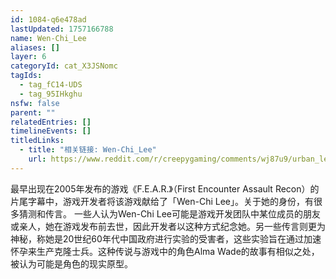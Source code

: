 ```yaml
---
id: 1084-q6e478ad
lastUpdated: 1757166788
name: Wen-Chi_Lee
aliases: []
layer: 6
categoryId: cat_X3JSNomc
tagIds:
  - tag_fC14-UDS
  - tag_95IHkghu
nsfw: false
parent: ""
relatedEntries: []
timelineEvents: []
titledLinks:
  - title: "相关链接: Wen-Chi_Lee"
    url: https://www.reddit.com/r/creepygaming/comments/wj87u9/urban_legend_of_wenchi_lee_mentioned_in_fear_2005/
---
```


最早出现在2005年发布的游戏《F.E.A.R.》（First Encounter Assault Recon）的片尾字幕中，游戏开发者将该游戏献给了「Wen-Chi Lee」。关于她的身份，有很多猜测和传言。 一些人认为Wen-Chi Lee可能是游戏开发团队中某位成员的朋友或亲人，她在游戏发布前去世，因此开发者以这种方式纪念她。另一些传言则更为神秘，称她是20世纪60年代中国政府进行实验的受害者，这些实验旨在通过加速怀孕来生产克隆士兵。这种传说与游戏中的角色Alma Wade的故事有相似之处，被认为可能是角色的现实原型。